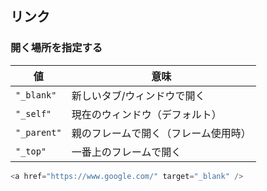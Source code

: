 ## リンク

### 開く場所を指定する

| 値           | 意味                 |
| ----------- | ------------------ |
| `"_blank"`  | 新しいタブ/ウィンドウで開く     |
| `"_self"`   | 現在のウィンドウ（デフォルト）    |
| `"_parent"` | 親のフレームで開く（フレーム使用時） |
| `"_top"`    | 一番上のフレームで開く        |

```js
<a href="https://www.google.com/" target="_blank" />
```